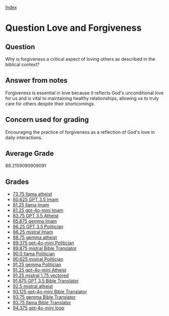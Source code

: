 
[Index](../../index.md)
# Question Love and Forgiveness
## Question
Why is forgiveness a critical aspect of loving others as described in the biblical context?

## Answer from notes
Forgiveness is essential in love because it reflects God's unconditional love for us and is vital to maintaining healthy relationships, allowing us to truly care for others despite their shortcomings.

## Concern used for grading
Encouraging the practice of forgiveness as a reflection of God's love in daily interactions.

## Average Grade
88.2159090909091

## Grades
 * [73.75 llama atheist](../answers/llama_atheist/Love_and_Forgiveness.md)
 * [80.625 GPT 3.5 Imam](../answers/GPT_3.5_Imam/Love_and_Forgiveness.md)
 * [81.25 llama Imam](../answers/llama_Imam/Love_and_Forgiveness.md)
 * [81.25 gpt-4o-mini Imam](../answers/gpt-4o-mini_Imam/Love_and_Forgiveness.md)
 * [83.75 GPT 3.5 Atheist](../answers/GPT_3.5_Atheist/Love_and_Forgiveness.md)
 * [85.875 gemma Imam](../answers/gemma_Imam/Love_and_Forgiveness.md)
 * [86.25 GPT 3.5 Politician](../answers/GPT_3.5_Politician/Love_and_Forgiveness.md)
 * [86.25 mistral Imam](../answers/mistral_Imam/Love_and_Forgiveness.md)
 * [88.75 gemma atheist](../answers/gemma_atheist/Love_and_Forgiveness.md)
 * [89.375 gpt-4o-mini Politician](../answers/gpt-4o-mini_Politician/Love_and_Forgiveness.md)
 * [89.875 mistral Bible Translator](../answers/mistral_Bible_Translator/Love_and_Forgiveness.md)
 * [90.0 llama Politician](../answers/llama_Politician/Love_and_Forgiveness.md)
 * [90.625 mistral Politician](../answers/mistral_Politician/Love_and_Forgiveness.md)
 * [91.25 gemma Politician](../answers/gemma_Politician/Love_and_Forgiveness.md)
 * [91.25 gpt-4o-mini Atheist](../answers/gpt-4o-mini_Atheist/Love_and_Forgiveness.md)
 * [91.25 mistral 1.75 vectored](../answers/mistral_1.75_vectored/Love_and_Forgiveness.md)
 * [91.875 GPT 3.5 Bible Translator](../answers/GPT_3.5_Bible_Translator/Love_and_Forgiveness.md)
 * [92.5 mistral atheist](../answers/mistral_atheist/Love_and_Forgiveness.md)
 * [93.125 gpt-4o-mini Bible Translator](../answers/gpt-4o-mini_Bible_Translator/Love_and_Forgiveness.md)
 * [93.75 gemma Bible Translator](../answers/gemma_Bible_Translator/Love_and_Forgiveness.md)
 * [93.75 llama Bible Translator](../answers/llama_Bible_Translator/Love_and_Forgiveness.md)
 * [94.375 gpt-4o-mini loop](../answers/gpt-4o-mini_loop/Love_and_Forgiveness.md)

